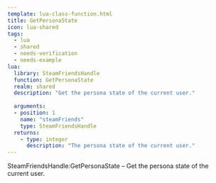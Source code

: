 ```yaml
---
template: lua-class-function.html
title: GetPersonaState
icon: lua-shared
tags:
  - lua
  - shared
  - needs-verification
  - needs-example
lua:
  library: SteamFriendsHandle
  function: GetPersonaState
  realm: shared
  description: "Get the persona state of the current user."
  
  arguments:
  - position: 1
    name: "steamFriends"
    type: SteamFriendsHandle
  returns:
    - type: integer
      description: "The persona state of the current user."
---
```


<div class="lua__search__keywords">
SteamFriendsHandle:GetPersonaState &#x2013; Get the persona state of the current user.
</div>
